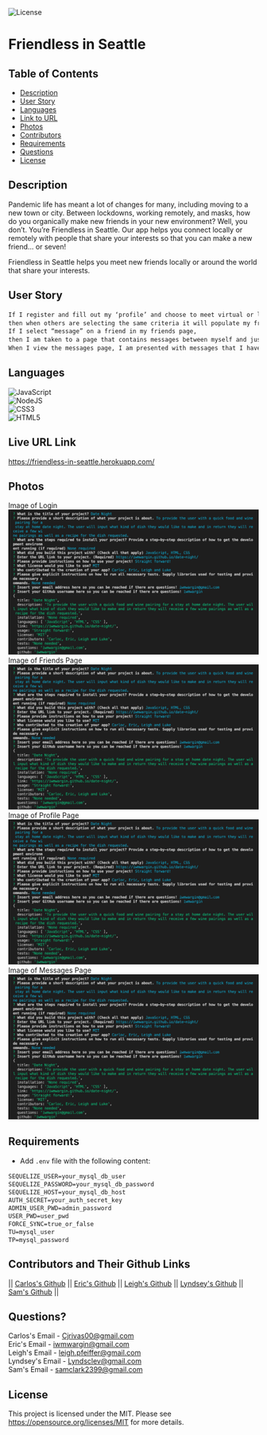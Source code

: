 
  ![License](https://img.shields.io/badge/License-MIT-yellow.svg)
  # Friendless in Seattle
  ## Table of Contents
  * [Description](#description)
  * [User Story](#user-story)
  * [Languages](#languages)
  * [Link to URL](#live-url-link)
  * [Photos](#photos)
  * [Contributors](#contributors-and-their-github-links)
  * [Requirements](#requirements)
  * [Questions](#questions)
  * [License](#license)
  

  ## Description
  Pandemic life has meant a lot of changes for many, including moving to a new town or city.
  Between lockdowns, working remotely, and masks, how do you organically make new friends in your new environment? 
  Well, you don’t. You’re Friendless in Seattle. 
  Our app helps you connect locally or remotely with people that share your interests so that you can make a new friend… or seven! 

  Friendless in Seattle helps you meet new friends locally or around the world that share your interests.
  
  ## User Story
  ``` md
  If I register and fill out my ‘profile’ and choose to meet virtual or local friends and choose an interest category, 
  then when others are selecting the same criteria it will populate my friends page. 
  If I select “message” on a friend in my friends page, 
  then I am taken to a page that contains messages between myself and just that friend. 
  When I view the messages page, I am presented with messages that I have open.
  ```
  
  
  ## Languages
   ![JavaScript](https://img.shields.io/badge/javascript-%23323330.svg?style=for-the-badge&logo=javascript&logoColor=%23F7DF1E)
   <br>
    ![NodeJS](https://img.shields.io/badge/node.js-6DA55F?style=for-the-badge&logo=node.js&logoColor=white)
   <br>
    ![CSS3](https://img.shields.io/badge/css3-%231572B6.svg?style=for-the-badge&logo=css3&logoColor=white)
   <br>
    ![HTML5](https://img.shields.io/badge/html5-%23E34F26.svg?style=for-the-badge&logo=html5&logoColor=white)
   <br>

  ## Live URL Link
  https://friendless-in-seattle.herokuapp.com/
  
  ## Photos
  Image of Login
  <img src="https://github.com/iwmwargin/readme-creator/blob/main/assets/Terminal.png">
  Image of Friends Page
  <img src="https://github.com/iwmwargin/readme-creator/blob/main/assets/Terminal.png">
  Image of Profile Page
  <img src="https://github.com/iwmwargin/readme-creator/blob/main/assets/Terminal.png">
  Image of Messages Page
  <img src="https://github.com/iwmwargin/readme-creator/blob/main/assets/Terminal.png">
  
  
  ## Requirements

* Add `.env` file with the following content:

```
SEQUELIZE_USER=your_mysql_db_user
SEQUELIZE_PASSWORD=your_mysql_db_password
SEQUELIZE_HOST=your_mysql_db_host
AUTH_SECRET=your_auth_secret_key
ADMIN_USER_PWD=admin_password
USER_PWD=user_pwd
FORCE_SYNC=true_or_false
TU=mysql_user
TP=mysql_password
```
  ## Contributors and Their Github Links
  ||
[Carlos's Github](https://github.com/Clos01) ||
[Eric's Github](https://github.com/iwmwargin) ||
[Leigh's Github](https://github.com/leigh-pfeiffer) ||
[Lyndsey's Github](https://github.com/lyndsclev) ||
[Sam's Github](https://github.com/Sam-Clark1) ||
  ## Questions? 
  Carlos's Email - Cjrivas00@gmail.com
  <br>
  Eric's Email - iwmwargin@gmail.com
  <br>
  Leigh's Email - leigh.pfeiffer@gmail.com
  <br>
  Lyndsey's Email - Lyndsclev@gmail.com
  <br>
  Sam's Email - samclark2399@gmail.com
  <br>

  ## License
  This project is licensed under the MIT. Please see https://opensource.org/licenses/MIT for more details.  



